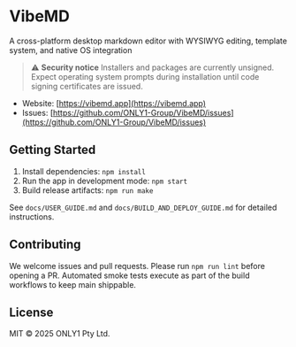 # VibeMD

A cross-platform desktop markdown editor with WYSIWYG editing, template system, and native OS integration

> ⚠️ **Security notice**
> Installers and packages are currently unsigned. Expect operating system prompts during installation until code signing certificates are issued.

- Website: [https://vibemd.app](https://vibemd.app)
- Issues: [https://github.com/ONLY1-Group/VibeMD/issues](https://github.com/ONLY1-Group/VibeMD/issues)

## Getting Started

1. Install dependencies: `npm install`
2. Run the app in development mode: `npm start`
3. Build release artifacts: `npm run make`

See `docs/USER_GUIDE.md` and `docs/BUILD_AND_DEPLOY_GUIDE.md` for detailed instructions.

## Contributing

We welcome issues and pull requests. Please run `npm run lint` before opening a PR. Automated smoke tests execute as part of the build workflows to keep main shippable.

## License

MIT © 2025 ONLY1 Pty Ltd.
